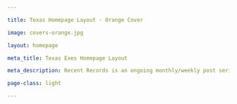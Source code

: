```yaml
---

title: Texas Homepage Layout - Orange Cover

image: covers-orange.jpg

layout: homepage

meta_title: Texas Exes Homepage Layout

meta_description: Recent Records is an ongoing monthly/weekly post series about albums I'm digging.

page-class: light

---
```



